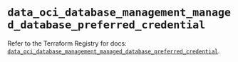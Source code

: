 # `data_oci_database_management_managed_database_preferred_credential`

Refer to the Terraform Registry for docs: [`data_oci_database_management_managed_database_preferred_credential`](https://registry.terraform.io/providers/hashicorp/oci/7.19.0/docs/data-sources/database_management_managed_database_preferred_credential).
